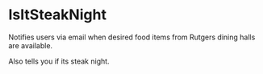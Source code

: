 # IsItSteakNight

Notifies users via email when desired food items from Rutgers dining halls are available.

Also tells you if its steak night.
